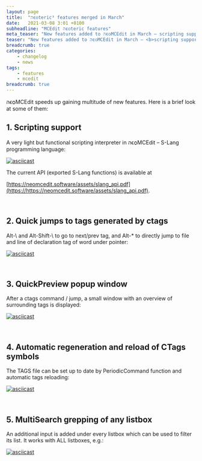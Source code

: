```yaml
---
layout: page
title:  "הϵѻteric³ features merged in March"
date:   2021-03-08 3:01 +0100
subheadline: "MCEdit הϵѻteric features"
meta_teaser: "New features added to הϵѻMCEdit in March – scripting support², CTags quick jumps², QuickPreview³ window, periodic command³ support, MultiSearch³ grepping of any listbox."
teaser: "New features added to הϵѻMCEdit in March – <b>scripting support</b>², <b>CTags quick jumps</b>², <b>QuickPreview window</b>³, <b>periodic command</b>³ support, <b>MultiSearch</b>³ grepping of any listbox."
breadcrumb: true
categories: 
    - changelog
    - news
tags:
    - features
    - mcedit
breadcrumb: true
---
```


הϵѻMCEdit speeds up gaining multitude of new features. Here is a brief look at some of them:

## 1. **Scripting support**

A very light but functional scripting interpreter in הϵѻMCEdit – S-Lang programming language:

[![asciicast](https://asciinema.org/a/395648.svg)](https://asciinema.org/a/395648)

The current API (exported S-Lang functions) is available at 

[https://neomcedit.software/assets/slang_api.pdf](https://https://neomcedit.software/assets/slang_api.pdf).

<br/>

## 2. **Quick jumps to tags generated by ctags**

Alt-\ and Alt-Shift-\ to go to next/prev tag, and Alt-* to directly jump to file and line of declaration tag of word under pointer:

[![asciicast](https://asciinema.org/a/395637.svg)](https://asciinema.org/a/395637)

<br/>

## 3. **QuickPreview popup window**

After a ctags command / jump, a small window with an overview of surrounding tags is displayed:

[![asciicast](https://asciinema.org/a/395624.svg)](https://asciinema.org/a/395624)

<br/>

## 4. **Automatic regeneration and reload of CTags symbols**

The TAGS file can be set up to date by PeriodicCommand function and automatic tags reloading:

[![asciicast](https://asciinema.org/a/395644.svg)](https://asciinema.org/a/395644)

<br/>

## 5. **MultiSearch grepping of any listbox**

An additional input is added under every listbox which can be used to filter its list. It works with ALL listboxes, e.g.:

[![asciicast](https://asciinema.org/a/395632.svg)](https://asciinema.org/a/395632)

<br/>
